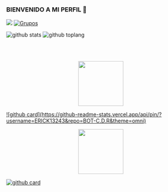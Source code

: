 ### BIENVENIDO A MI PERFIL 👋

<a href="https://wa.me/17206231358" target="blank"><img src="https://img.shields.io/badge/Creador-33FF00?style=for-the-badge&logo=whatsapp&logoColor=red" /></a>
[![Grupos](https://img.shields.io/badge/Grupo-33FF00?style=for-the-badge&logo=whatsapp&logoColor=red)](https://chat.whatsapp.com/Bi2Oql7vCjVJf2sFAZOzNi) 

![github stats](https://github-readme-stats.vercel.app/api?username=MESIASREYES&show_icons=true&theme=chartreuse-dark)
![github toplang](https://github-readme-stats.vercel.app/api/top-langs/?username=MESIASREYES&layout=compact&theme=chartreuse-dark)

<br><br>
</a>
<p align="center"> 
<a href="https://github.com/ERICK13243/BOT-C.D.R"><img src="http://readme-typing-svg.herokuapp.com?font=mono&size=13&duration=8000&color=[00FF00]&center=falso&vCenter=falso&lines=𝑴𝑰𝑺++𝑷𝑹𝑶𝒀𝑬𝑪𝑻𝑶𝑺" height="120px"></a> 
  
</p>
<a href="[https://github.com/ERICK13243/BOT-C.D.R]">![github card](https://github-readme-stats.vercel.app/api/pin/?username=ERICK13243&repo=BOT-C.D.R&theme=omni)</a>

<p align="center"> 
<a href="https://github.com/ERICK13243/BOT-C.D.R"><img src="http://readme-typing-svg.herokuapp.com?font=mono&size=13&duration=8000&color=[00FF00]&center=falso&vCenter=falso&lines=COLABORADOR" height="120px"></a> 
</p>

<a href="https://github.com/MESIASREYES/Fenix-Bot-CD">![github card](https://github-readme-stats.vercel.app/api/pin/?username=MESIASREYES&repo=Fenix-Bot-CD&theme=omni)</a>
